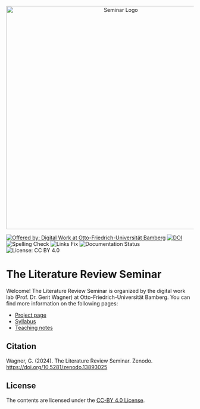 <p align="center">
    <img alt="Seminar Logo" src="https://raw.githubusercontent.com/digital-work-lab/literature-review-seminar/main/assets/images/lr-seminar.png" width="600px">
</p>

[![Offered by: Digital Work at Otto-Friedrich-Universität Bamberg](https://img.shields.io/badge/Offered%20by-%20Digital%20Work%20(Otto--Friedrich--Universit%C3%A4t%20Bamberg)-blue)](https://digital-work-lab.github.io/literature-review-seminar/)
[![DOI](https://zenodo.org/badge/741438884.svg)](https://doi.org/10.5281/zenodo.13893025)
![Spelling Check](https://github.com/digital-work-lab/literature-review-seminar/actions/workflows/spelling.yml/badge.svg)
![Links Fix](https://github.com/digital-work-lab/literature-review-seminar/actions/workflows/links_fix.yml/badge.svg)
![Documentation Status](https://img.shields.io/github/actions/workflow/status/digital-work-lab/literature-review-seminar/pages.yml?label=documentation)
![License: CC BY 4.0](https://img.shields.io/badge/License-CC%20BY%204.0-green.svg)

# The Literature Review Seminar

Welcome! The Literature Review Seminar is organized by the digital work lab (Prof. Dr. Gerit Wagner) at Otto-Friedrich-Universität Bamberg.
You can find more information on the following pages:

- [Project page](https://digital-work-lab.github.io/literature-review-seminar/)
- [Syllabus](https://digital-work-lab.github.io/literature-review-seminar/docs/syllabus.html)
- [Teaching notes](https://digital-work-lab.github.io/literature-review-seminar/docs/teaching_notes.html)

## Citation

Wagner, G. (2024). The Literature Review Seminar. Zenodo. https://doi.org/10.5281/zenodo.13893025

## License

The contents are licensed under the [CC-BY 4.0 License](https://creativecommons.org/licenses/by/4.0/).
